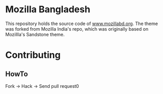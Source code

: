 Mozilla Bangladesh
==================

This repository holds the source code of www.mozillabd.org. The theme was forked from Mozilla India's repo, which was originally based on Mozillla's Sandstone theme.

Contributing
============

HowTo
-----

Fork -> Hack ->  Send pull request0

